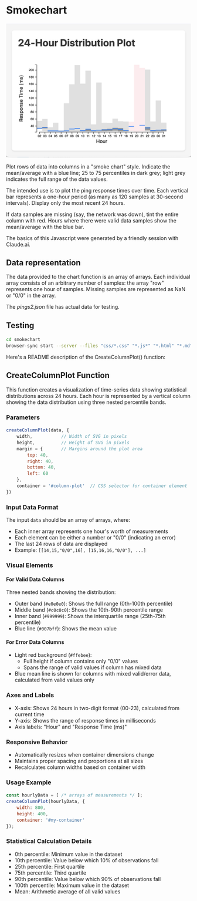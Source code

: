 # Smokechart 

![sample chart](./media/sample-smokechart.png)

Plot rows of data into columns in a "smoke chart" style.
Indicate the mean/average with a blue line;
25 to 75 percentiles in dark grey;
light grey indicates the full range of the data values.

The intended use is to plot the ping response times over time.
Each vertical bar represents a one-hour period
(as many as 120 samples at 30-second intervals).
Display only the most recent 24 hours.

If data samples are missing (say, the network was down),
tint the entire column with red.
Hours where there were valid data samples show the mean/average
with the blue bar.

The basics of this Javascript were generated
by a friendly session with Claude.ai.

## Data representation

The data provided to the chart function is an array of arrays.
Each individual array consists of an arbitrary number of samples:
the array "row" represents one hour of samples.
Missing samples are represented as NaN or "0/0" in the array.

The _pings2.json_ file has actual data for testing.

## Testing

```bash
cd smokechart
browser-sync start --server --files "css/*.css" "*.js*" "*.html" "*.md"
```

Here's a README description of the CreateColumnPlot() function:

## CreateColumnPlot Function

This function creates a visualization of time-series data showing statistical distributions across 24 hours. Each hour is represented by a vertical column showing the data distribution using three nested percentile bands.

### Parameters
```javascript
createColumnPlot(data, {
    width,           // Width of SVG in pixels
    height,          // Height of SVG in pixels
    margin = {       // Margins around the plot area
        top: 40,
        right: 40, 
        bottom: 40,
        left: 60
    },
    container = '#column-plot'  // CSS selector for container element
})
```

### Input Data Format
The input `data` should be an array of arrays, where:

- Each inner array represents one hour's worth of measurements
- Each element can be either a number or "0/0" (indicating an error)
- The last 24 rows of data are displayed
- Example: `[[14,15,"0/0",16], [15,16,16,"0/0"], ...]`

### Visual Elements

#### For Valid Data Columns

Three nested bands showing the distribution:

- Outer band (`#e0e0e0`): Shows the full range (0th-100th percentile)
- Middle band (`#c0c0c0`): Shows the 10th-90th percentile range
- Inner band (`#999999`): Shows the interquartile range (25th-75th percentile)
- Blue line (`#007bff`): Shows the mean value

#### For Error Data Columns

- Light red background (`#ffebee`): 
  - Full height if column contains only "0/0" values
  - Spans the range of valid values if column has mixed data
- Blue mean line is shown for columns with mixed valid/error data, calculated from valid values only

### Axes and Labels

- X-axis: Shows 24 hours in two-digit format (00-23), calculated from current time
- Y-axis: Shows the range of response times in milliseconds
- Axis labels: "Hour" and "Response Time (ms)"

### Responsive Behavior

- Automatically resizes when container dimensions change
- Maintains proper spacing and proportions at all sizes
- Recalculates column widths based on container width

### Usage Example

```javascript
const hourlyData = [ /* arrays of measurements */ ];
createColumnPlot(hourlyData, {
    width: 800,
    height: 400,
    container: '#my-container'
});
```

### Statistical Calculation Details

- 0th percentile: Minimum value in the dataset
- 10th percentile: Value below which 10% of observations fall
- 25th percentile: First quartile
- 75th percentile: Third quartile
- 90th percentile: Value below which 90% of observations fall
- 100th percentile: Maximum value in the dataset
- Mean: Arithmetic average of all valid values

